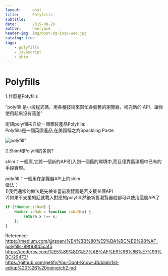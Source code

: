 ```yaml
---
layout:     post
title:      Polyfills
subtitle:   
date:       2019-08-29
author:     henryace
header-img: img/post-bg-ios8-web.jpg
catalog: true
tags:
    - polyfills
    - javascript
    - shim
---
```

# Polyfills

1.什麼是Polyfills<br>

"polyfill 是小段程式碼，用各種技術來幫忙各個舊的瀏覽器，補完新的 API，讓你使用起來沒有落差"<br>

術語polyfill來自於一個家裝產品Polyfilla:<br>
Polyfilla是一個英國產品,在美國稱之為Spackling Paste

<img src ="https://miro.medium.com/max/4236/1*-EecBWd6hfgqfSMAsYH6sg.png" title="polyfill">"

2.Shim和Polyfill的差別?<br>

shim：一個庫,它將一個新的API引入到一個舊的環境中,而且僅靠舊環境中已有的手段實現。<br>

polyfill：一個用在瀏覽器API上的shim<br>
做法：<br>
1)我們通常的做法是先檢查當前瀏覽器是否支援某個API<br>
2)如果不支援的話就載入對應的polyfill.然後新舊瀏覽器就都可以使用這個API了<br>

```js
if (!Number.isNaN) {
	Number.isNaN = function isNaN(x) {
		return x !== x;
	};
}
```

Reference:
<https://medium.com/@tsoen/%E4%BB%80%E9%BA%BC%E6%98%AF-polyfills-89f98f45caf5><br>
<https://codertw.com/%E5%89%8D%E7%AB%AF%E9%96%8B%E7%99%BC/29473/><br>
<https://github.com/getify/You-Dont-Know-JS/blob/1st-ed/up%20%26%20going/ch2.md><br>